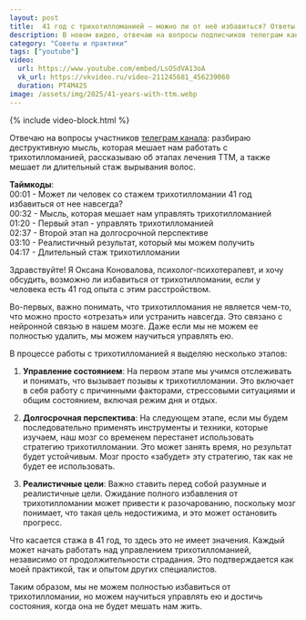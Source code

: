```yaml
---
layout: post
title:  41 год с трихотилломанией – можно ли от неё избавиться? Ответы на вопросы
description: В новом видео, отвечаю на вопросы подписчиков телеграм канала о том можно ли избавиться от ттм окончательно
category: "Советы и практики"
tags: ["youtube"]
video:
  url: https://www.youtube.com/embed/LsOSdVA13oA
  vk_url: https://vkvideo.ru/video-211245681_456239060
  duration: PT4M42S
image: /assets/img/2025/41-years-with-ttm.webp
---
```


{% include video-block.html %}

Отвечаю на вопросы участников <a href="https://t.me/ttm_help_ru" rel="nofollow" target="_blank">телеграм канала</a>: разбираю деструктивную мысль, 
которая мешает нам работать с трихотилломанией, 
рассказываю об этапах лечения ТТМ, а также мешает ли длительный стаж вырывания волос.

**Таймкоды**:   
00:01 - Может ли человек со стажем трихотилломании 41 год избавиться от нее навсегда?  
00:32 - Мысль, которая мешает нам управлять трихотилломанией  
01:20 - Первый этап - управлять трихотилломанией  
02:37 - Второй этап на долгосрочной перспективе   
03:10 - Реалистичный результат, который мы можем получить  
04:17 - Длительный стаж трихотилломании  


Здравствуйте! Я Оксана Коновалова, психолог-психотерапевт, и хочу обсудить, возможно ли избавиться от трихотилломании, если у человека есть 41 год опыта с этим расстройством.

Во-первых, важно понимать, что трихотилломания не является чем-то, что можно просто «отрезать» или устранить навсегда. Это связано с нейронной связью в нашем мозге. Даже если мы не можем ее полностью удалить, мы можем научиться управлять ею.

В процессе работы с трихотилломанией я выделяю несколько этапов:

1. **Управление состоянием**: На первом этапе мы учимся отслеживать и понимать, что вызывает позывы к трихотилломании. Это включает в себя работу с причинными факторами, стрессовыми ситуациями и общим состоянием, включая режим дня и отдых.

2. **Долгосрочная перспектива**: На следующем этапе, если мы будем последовательно применять инструменты и техники, которые изучаем, наш мозг со временем перестанет использовать стратегию трихотилломании. Это может занять время, но результат будет устойчивым. Мозг просто «забудет» эту стратегию, так как не будет ее использовать.

3. **Реалистичные цели**: Важно ставить перед собой разумные и реалистичные цели. Ожидание полного избавления от трихотилломании может привести к разочарованию, поскольку мозг понимает, что такая цель недостижима, и это может остановить прогресс.

Что касается стажа в 41 год, то здесь это не имеет значения. Каждый может начать работать над управлением трихотилломанией, независимо от продолжительности страдания. Это подтверждается как моей практикой, так и опытом других специалистов.

Таким образом, мы не можем полностью избавиться от трихотилломании, но можем научиться управлять ею и достичь состояния, когда она не будет мешать нам жить.